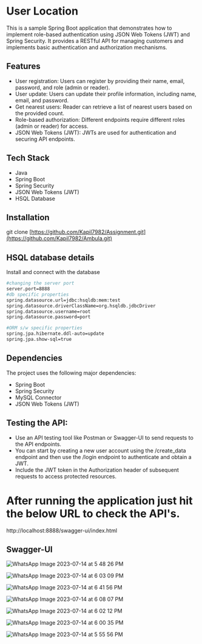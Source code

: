# User Location
This is a sample Spring Boot application that demonstrates how to implement role-based authentication using JSON Web Tokens (JWT) and Spring Security. It provides a RESTful API for managing customers and implements basic authentication and authorization mechanisms.

## Features
- User registration: Users can register by providing their name, email, password, and role (admin or reader).
- User update: Users can update their profile information, including name, email, and password.
- Get nearest users: Reader can retrieve a list of nearest users based on the provided count.
- Role-based authorization: Different endpoints require different roles (admin or reader) for access.
- JSON Web Tokens (JWT): JWTs are used for authentication and securing API endpoints.

## Tech Stack
- Java
- Spring Boot
- Spring Security
- JSON Web Tokens (JWT)
- HSQL Database

## Installation
git clone [https://github.com/Kapil7982/Assignment.git](https://github.com/Kapil7982/Ambula.git)

## HSQL database details

Install and connect with the database

```bash
#changing the server port
server.port=8888
#db specific properties
spring.datasource.url=jdbc:hsqldb:mem:test
spring.datasource.driverClassName=org.hsqldb.jdbcDriver
spring.datasource.username=root
spring.datasource.password=port

#ORM s/w specific properties
spring.jpa.hibernate.ddl-auto=update
spring.jpa.show-sql=true
```
## Dependencies
The project uses the following major dependencies:

- Spring Boot
- Spring Security
- MySQL Connector
- JSON Web Tokens (JWT)

## Testing the API:

- Use an API testing tool like Postman or Swagger-UI to send requests to the API endpoints.
- You can start by creating a new user account using the /create_data endpoint and then use the /login endpoint to authenticate and obtain a JWT.
- Include the JWT token in the Authorization header of subsequent requests to access protected resources.

# After running the application just hit the below URL to check the API's.
http://localhost:8888/swagger-ui/index.html

## Swagger-UI
![WhatsApp Image 2023-07-14 at 5 48 26 PM](https://github.com/Kapil7982/Ambula/assets/103938868/b856a841-baaa-4fa5-b441-5c14f3d45f89)

![WhatsApp Image 2023-07-14 at 6 03 09 PM](https://github.com/Kapil7982/Ambula/assets/103938868/0bfafd1d-a251-4e1e-8fec-a874984ea7de)

![WhatsApp Image 2023-07-14 at 6 41 56 PM](https://github.com/Kapil7982/Ambula/assets/103938868/75ec2cb5-6a82-41ef-8c33-b8d856b7e032)

![WhatsApp Image 2023-07-14 at 6 08 07 PM](https://github.com/Kapil7982/Ambula/assets/103938868/b9c02b7e-b0b2-49d0-b1da-cc2cb6b39dda)

![WhatsApp Image 2023-07-14 at 6 02 12 PM](https://github.com/Kapil7982/Ambula/assets/103938868/abf549ce-bb72-428a-8b18-9172cef26c04)

![WhatsApp Image 2023-07-14 at 6 00 35 PM](https://github.com/Kapil7982/Ambula/assets/103938868/d33b8859-4235-48df-81af-9a727da9b453)

![WhatsApp Image 2023-07-14 at 5 55 56 PM](https://github.com/Kapil7982/Ambula/assets/103938868/527ebfd2-da07-4766-bfc7-44155e7a9a9e)





